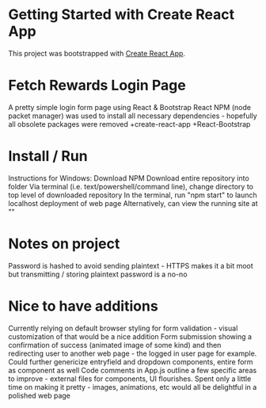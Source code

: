 # Getting Started with Create React App

This project was bootstrapped with [Create React App](https://github.com/facebook/create-react-app).


# Fetch Rewards Login Page

A pretty simple login form page using React & Bootstrap React
NPM (node packet manager) was used to install all necessary dependencies - hopefully all obsolete packages were removed
+create-react-app
+React-Bootstrap

# Install / Run

Instructions for Windows:
Download NPM
Download entire repository into folder
Via terminal (i.e. text/powershell/command line), change directory to top level of downloaded repository
In the terminal, run "npm start" to launch localhost deployment of web page
Alternatively, can view the running site at ""

# Notes on project

Password is hashed to avoid sending plaintext - HTTPS makes it a bit moot but transmitting / storing plaintext password is a no-no

	
# Nice to have additions

Currently relying on default browser styling for form validation - visual customization of that would be a nice addition
Form submission showing a confirmation of success (animated image of some kind) and then redirecting user to another web page - the logged in user page for example.
Could further genericize entryfield and dropdown components, entire form as component as well
Code comments in App.js outline a few specific areas to improve - external files for components, UI flourishes.
Spent only a little time on making it pretty - images, animations, etc would all be delightful in a polished web page
